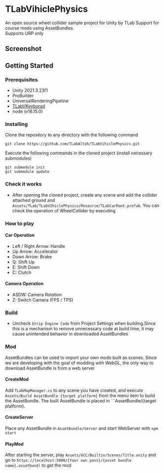 
# TLabVihiclePhysics
An open source wheel collider sample project for Unity by TLab
Support for course mods using AssetBundles  
Supports URP only

## Screenshot

## Getting Started
### Prerequisites
- Unity 2021.3.23f1
- ProBuilder
- UniversalRenderingPipeline
- [TLabVKeyborad](https://github.com/TLabAltoh/TLabVKeyborad)
- node (v16.15.0)
### Installing
Clone the repository to any directory with the following command  
```
git clone https://github.com/TLabAltoh/TLabVihiclePhysics.git
```
Execute the following commands in the cloned project (install necessary submodules)

```
git submodule init
git submodule update
```
### Check it works
- After opening the cloned project, create any scene and add the collider attached ground and ```Assets/TLab/TLabVIhiclePhysics/Resource/TLabCarRoot.prefab```. You can check the operation of WheelCollider by executing
### How to play
#### Car Operation
- Left / Right Arrow: Handle
- Up Arrow: Accelerator
- Down Arrow: Brake
- Q: Shift Up
- E: Shift Down
- C: Clutch
#### Camera Operation
- ASDW: Camera Rotation
- Z: Switch Camera (FPS / TPS)

### Build
- Uncheck ```Strip Engine Code``` from Project Settings when building.Since this is a mechanism to remove unnecessary code at build time, it may cause unintended behavior in downloaded AssetBundles

### Mod
AssetBundles can be used to import your own mods built as scenes. Since we are developing with the goal of modding with WebGL, the only way to download AssetBundle is from a web server
#### CreateMod
Add ```TLabMapManager.cs``` to any scene you have created, and execute ```Assets/Build AssetBundle {target platform}``` from the menu item to build the AssetBundle. The built AssetBundle is placed in ```AssetBundle/{target platform}.
#### CreateServer
Place any AssetBundle in ```AssetBundle/Server``` and start WebServer with ```npm start```
#### PlayMod
After starting the server, play ```Assets/GCC/Builtin/Scenes/Title.unity``` and go to ```https://localhost:5000/{Your own pass}/{asset bundle name}.assetbundl``` to get the mod

